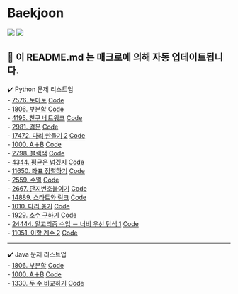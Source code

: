 # Baekjoon
<img src="https://img.shields.io/badge/python-3776AB?style=flat&logo=python&logoColor=white"> <img src="https://img.shields.io/badge/-JAVA-007396?style=flat&logo=OpenJDK&logoColor=white">   
   


 🐣  이 README.md 는 매크로에 의해 자동 업데이트됩니다. 
--- 
  ✔️ Python 문제 리스트업   
    - [7576. 토마토](https://www.acmicpc.net/problem/7576) [Code](/백준/Gold/7576. 토마토/토마토.py)<br>    - [1806. 부분합](https://www.acmicpc.net/problem/1806) [Code](/백준/Gold/1806. 부분합/부분합.py)<br>    - [4195. 친구 네트워크](https://www.acmicpc.net/problem/4195) [Code](/백준/Gold/4195. 친구 네트워크/친구 네트워크.py)<br>    - [2981. 검문](https://www.acmicpc.net/problem/2981) [Code](/백준/Gold/2981. 검문/검문.py)<br>    - [17472. 다리 만들기 2](https://www.acmicpc.net/problem/17472) [Code](/백준/Gold/17472. 다리 만들기 2/다리 만들기 2.py)<br>    - [1000. A＋B](https://www.acmicpc.net/problem/1000) [Code](/백준/Bronze/1000. A＋B/A＋B.py)<br>    - [2798. 블랙잭](https://www.acmicpc.net/problem/2798) [Code](/백준/Bronze/2798. 블랙잭/블랙잭.py)<br>    - [4344. 평균은 넘겠지](https://www.acmicpc.net/problem/4344) [Code](/백준/Bronze/4344. 평균은 넘겠지/평균은 넘겠지.py)<br>    - [11650. 좌표 정렬하기](https://www.acmicpc.net/problem/11650) [Code](/백준/Silver/11650. 좌표 정렬하기/좌표 정렬하기.py)<br>    - [2559. 수열](https://www.acmicpc.net/problem/2559) [Code](/백준/Silver/2559. 수열/수열.py)<br>    - [2667. 단지번호붙이기](https://www.acmicpc.net/problem/2667) [Code](/백준/Silver/2667. 단지번호붙이기/단지번호붙이기.py)<br>    - [14889. 스타트와 링크](https://www.acmicpc.net/problem/14889) [Code](/백준/Silver/14889. 스타트와 링크/스타트와 링크.py)<br>    - [1010. 다리 놓기](https://www.acmicpc.net/problem/1010) [Code](/백준/Silver/1010. 다리 놓기/다리 놓기.py)<br>    - [1929. 소수 구하기](https://www.acmicpc.net/problem/1929) [Code](/백준/Silver/1929. 소수 구하기/소수 구하기.py)<br>    - [24444. 알고리즘 수업 － 너비 우선 탐색 1](https://www.acmicpc.net/problem/24444) [Code](/백준/Silver/24444. 알고리즘 수업 － 너비 우선 탐색 1/알고리즘 수업 － 너비 우선 탐색 1.py)<br>    - [11051. 이항 계수 2](https://www.acmicpc.net/problem/11051) [Code](/백준/Silver/11051. 이항 계수 2/이항 계수 2.py)   
    
--- 
    
 ✔️ Java 문제 리스트업   
    - [1806. 부분합](https://www.acmicpc.net/problem/1806) [Code](/백준/Gold/1806. 부분합/부분합.java)<br>    - [1000. A＋B](https://www.acmicpc.net/problem/1000) [Code](/백준/Bronze/1000. A＋B/A＋B.java)<br>    - [1330. 두 수 비교하기](https://www.acmicpc.net/problem/1330) [Code](/백준/Bronze/1330. 두 수 비교하기/두 수 비교하기.java)

